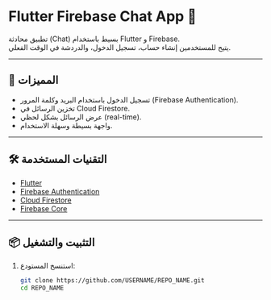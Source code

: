 # Flutter Firebase Chat App 💬

تطبيق محادثة (Chat) بسيط باستخدام Flutter و Firebase.  
يتيح للمستخدمين إنشاء حساب، تسجيل الدخول، والدردشة في الوقت الفعلي.

---

## 🚀 المميزات
- تسجيل الدخول باستخدام البريد وكلمة المرور (Firebase Authentication).
- تخزين الرسائل في Cloud Firestore.
- عرض الرسائل بشكل لحظي (real-time).
- واجهة بسيطة وسهلة الاستخدام.

---

## 🛠️ التقنيات المستخدمة
- [Flutter](https://flutter.dev/)
- [Firebase Authentication](https://firebase.google.com/docs/auth)
- [Cloud Firestore](https://firebase.google.com/docs/firestore)
- [Firebase Core](https://firebase.google.com/docs/flutter/setup)

---

## 📦 التثبيت والتشغيل
1. استنسخ المستودع:
   ```bash
   git clone https://github.com/USERNAME/REPO_NAME.git
   cd REPO_NAME
